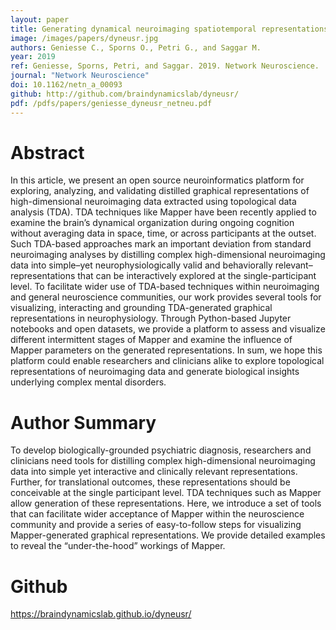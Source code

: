 ```yaml
---
layout: paper
title: Generating dynamical neuroimaging spatiotemporal representations (DyNeuSR) using topological data analysis
image: /images/papers/dyneusr.jpg
authors: Geniesse C., Sporns O., Petri G., and Saggar M.
year: 2019
ref: Geniesse, Sporns, Petri, and Saggar. 2019. Network Neuroscience.
journal: "Network Neuroscience"
doi: 10.1162/netn_a_00093
github: http://github.com/braindynamicslab/dyneusr/
pdf: /pdfs/papers/geniesse_dyneusr_netneu.pdf
---
```


# Abstract

In this article, we present an open source neuroinformatics platform for exploring, analyzing, and validating distilled graphical representations of high-dimensional neuroimaging data extracted using topological data analysis (TDA). TDA techniques like Mapper have been recently applied to examine the brain’s dynamical organization during ongoing cognition without averaging data in space, time, or across participants at the outset. Such TDA-based approaches mark an important deviation from standard neuroimaging analyses by distilling complex high-dimensional neuroimaging data into simple–yet neurophysiologically valid and behaviorally relevant–representations that can be interactively explored at the single-participant level. To facilitate wider use of TDA-based techniques within neuroimaging and general neuroscience communities, our work provides several tools for visualizing, interacting and grounding TDA-generated graphical representations in neurophysiology. Through Python-based Jupyter notebooks and open datasets, we provide a platform to assess and visualize different intermittent stages of Mapper and examine the influence of Mapper parameters on the generated representations. In sum, we hope this platform could enable researchers and clinicians alike to explore topological representations of neuroimaging data and generate biological insights underlying complex mental disorders.  

# Author Summary

To develop biologically-grounded psychiatric diagnosis, researchers and clinicians need tools for distilling complex high-dimensional neuroimaging data into simple yet interactive and clinically relevant representations. Further, for translational outcomes, these representations should be conceivable at the single participant level. TDA techniques such as Mapper allow generation of these representations. Here, we introduce a set of tools that can facilitate wider acceptance of Mapper within the neuroscience community and provide a series of easy-to-follow steps for visualizing Mapper-generated graphical representations. We provide detailed examples to reveal the “under-the-hood” workings of Mapper.  


# Github
https://braindynamicslab.github.io/dyneusr/


